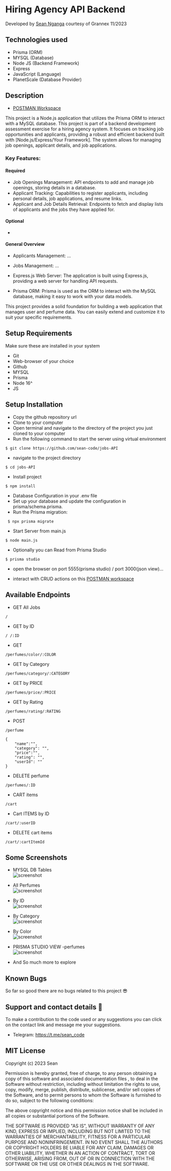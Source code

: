 # Hiring Agency API Backend

Developed by <a href="https://github.com/sean-code" target="_blank">Sean Nganga</a> courtesy of Grannex 11/2023

## Technologies used

- Prisma (ORM)
-  MYSQL (Database)
- Node JS (Backend Framework)
- Express
- JavaScript (Language)
- PlanetScale (Database Provider)



## Description

- <a href="https://www.postman.com/vlapp-emmerce/workspace/graffix-workspace/collection/26841432-c5a587c9-e394-4442-a479-64102c0791b1?action=share&creator=26841432&active-environment=26841432-d174213c-8355-4d3a-9cc9-5ea6d8f19baf" target="_blank">POSTMAN Workspace</a>

This project is a Node.js application that utilizes the Prisma ORM to interact with a MySQL database. This project is part of a backend development assessment exercise for a hiring agency system. It focuses on tracking job opportunities and applicants, providing a robust and efficient backend built with [Node.js/Express/Your Framework]. The system allows for managing job openings, applicant details, and job applications.

### Key Features:

#### Required

* Job Openings Management: API endpoints to add and manage job openings, storing details in a database.
* Applicant Tracking: Capabilities to register applicants, including personal details, job applications, and resume links.
* Applicant and Job Details Retrieval: Endpoints to fetch and display lists of applicants and the jobs they have applied for.


#### Optional

* 

#### General Overview
* Applicants Management: ...

* Jobs Management: ...

* Express.js Web Server: The application is built using Express.js, providing a web server for handling API requests.

* Prisma ORM: Prisma is used as the ORM to interact with the MySQL database, making it easy to work with your data models.

This project provides a solid foundation for building a web application that manages user and perfume data. You can easily extend and customize it to suit your specific requirements.


## Setup Requirements
 Make sure these are installed in your system

- Git
- Web-browser of your choice
- Github
- MYSQL
- Prisma
- Node 16^
- JS

## Setup Installation

- Copy the github repository url
- Clone to your computer
- Open terminal and navigate to the directory of the project you just cloned to your computer
- Run the following command to start the server using virtual environment

```
$ git clone https://github.com/sean-code/jobs-API 
```

- navigate to the project directory

```
$ cd jobs-API
```
- Install project
```
$ npm install
```
- Database Configuration in your .env file
- Set up your database and update the configuration in prisma/schema.prisma.
- Run the Prisma migration:
```
 $ npx prisma migrate
```


- Start Server from main.js
```
$ node main.js
```

- Optionally you can Read from Prisma Studio

```
$ prisma studio
```



- open the browser on port 5555(prisma studio) / port 3000(json view)...


- interact with CRUD actions on this <a href="https://www.postman.com/vlapp-emmerce/workspace/odour-perfumes/collection/26841432-2a54e5f4-4a02-4f5d-a3c8-15945bf80a14?action=share&creator=26841432" target="_blank">POSTMAN workspace</a>



## Available Endpoints
- GET All  Jobs
```
/

```
- GET by ID

```
/ /:ID
```
- GET 

```
/perfumes/color/:COLOR
```

- GET by Category
```
/perfumes/category/:CATEGORY
```

-  GET by PRICE
```
/perfumes/price/:PRICE
```

- GET by Rating
```
/perfumes/rating/:RATING
```

- POST 
```
/perfume

{
    "name":"",
    "category": "",
    "price":"",
    "rating": "",
    "userId": ""
}
```
- DELETE perfume
```
/perfumes/:ID
```
 - CART items

```
/cart
```
- Cart ITEMS by ID

```
/cart/:userID
```

- DELETE cart items

```
/cart/:cartItemId
```



## Some Screenshots

- MYSQL DB Tables
    <br>
  <img src="./assets/images/DBPAge.png" alt="screenshot" />


- All Perfumes
  <br>
  <img src="./assets/images/Perfumes.png" alt="screenshot" />


- By ID
    <br>
  <img src="./assets/images/PerfumeByID.png" alt="screenshot" />

- By Category
    <br>
  <img src="./assets/images/By Category.png" alt="screenshot" />


- By Color
    <br>
  <img src="./assets/images/ByColor.png" alt="screenshot" />

- PRISMA STUDIO VIEW -perfumes
    <br>
  <img src="./assets/images/Prisma Studio View.png" alt="screenshot" />



* And So much more to explore


## Known Bugs

So far so good there are no bugs related to this project 😎

## Support and contact details 🙂

To make a contribution to the code used or any suggestions you can click on the contact link and message me your suggestions.

- Telegram: https://t.me/sean_code

## MIT License

Copyright (c) 2023 Sean

Permission is hereby granted, free of charge, to any person obtaining a copy
of this software and associated documentation files , to deal
in the Software without restriction, including without limitation the rights
to use, copy, modify, merge, publish, distribute, sublicense, and/or sell
copies of the Software, and to permit persons to whom the Software is
furnished to do so, subject to the following conditions:

The above copyright notice and this permission notice shall be included in all
copies or substantial portions of the Software.

THE SOFTWARE IS PROVIDED "AS IS", WITHOUT WARRANTY OF ANY KIND, EXPRESS OR
IMPLIED, INCLUDING BUT NOT LIMITED TO THE WARRANTIES OF MERCHANTABILITY,
FITNESS FOR A PARTICULAR PURPOSE AND NONINFRINGEMENT. IN NO EVENT SHALL THE
AUTHORS OR COPYRIGHT HOLDERS BE LIABLE FOR ANY CLAIM, DAMAGES OR OTHER
LIABILITY, WHETHER IN AN ACTION OF CONTRACT, TORT OR OTHERWISE, ARISING FROM,
OUT OF OR IN CONNECTION WITH THE SOFTWARE OR THE USE OR OTHER DEALINGS IN THE
SOFTWARE.


